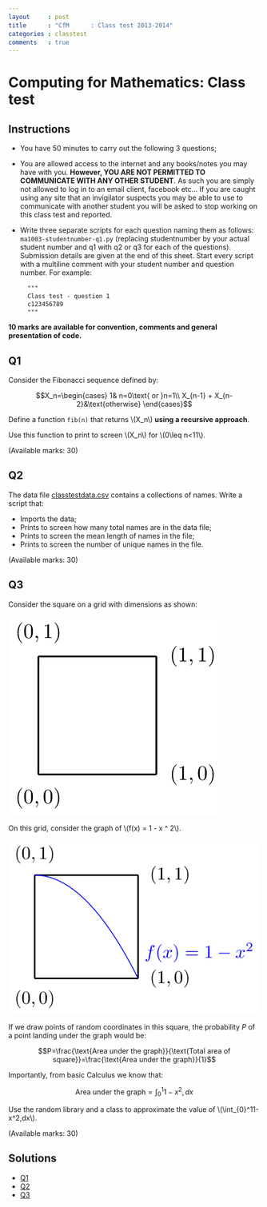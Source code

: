 ```yaml
---
layout     : post
title      : "CfM      : Class test 2013-2014"
categories : classtest
comments   : true
---
```

# Computing for Mathematics: Class test

## Instructions

- You have 50 minutes to carry out the following 3 questions;
- You are allowed access to the internet and any books/notes you may have with you. **However, YOU ARE NOT PERMITTED TO COMMUNICATE WITH ANY OTHER STUDENT**. As such you are simply not allowed to log in to an email client, facebook etc... If you are caught using any site that an invigilator suspects you may be able to use to communicate with another student you will be asked to stop working on this class test and reported.
- Write three separate scripts for each question naming them as follows: `ma1003-studentnumber-q1.py` (replacing studentnumber by your actual student number and q1 with q2 or q3 for each of the questions). Submission details are given at the end of this sheet. Start every script with a multiline comment with your student number and question number. For example:


        """
        Class test - question 1
        c123456789
        """


**10 marks are available for convention, comments and general presentation of code.**


## Q1

Consider the Fibonacci sequence defined by:

$$X_n=\begin{cases}
    1& n=0\text{ or }n=1\\
    X_{n-1} + X_{n-2}&\text{otherwise}
    \end{cases}$$

Define a function `fib(n)` that returns \\(X_n\\) **using a recursive approach**.

Use this function to print to screen \\(X_n\\) for \\(0\leq n<11\\).

(Available marks: 30)

## Q2

The data file [classtestdata.csv](./Data/classtestdata.csv) contains a collections of names. Write a script that:

- Imports the data;
- Prints to screen how many total names are in the data file;
- Prints to screen the mean length of names in the file;
- Prints to screen the number of unique names in the file.

(Available marks: 30)

## Q3

Consider the square on a grid with dimensions as shown:

![\text{A grid}](./Images/grid.png)

On this grid, consider the graph of \\(f(x) = 1 - x ^ 2\\).

![\text{A grid with $f(x)$}](./Images/gridwithplot.png)

If we draw points of random coordinates in this square, the probability $P$ of a point landing under the graph would be:

$$P=\frac{\text{Area under the graph}}{\text{Total area of square}}=\frac{\text{Area under the graph}}{1}$$

Importantly, from basic Calculus we know that:

$$\text{Area under the graph}=\int_{0}^{1}1-x^2,dx$$

Use the random library and a class to approximate the value of \\(\int_{0}^11-x^2,dx\\).

(Available marks: 30)

## Solutions

- [Q1](./Solutions/solutionq1.py)
- [Q2](./Solutions/solutionq2.py)
- [Q3](./Solutions/solutionq3.py)
